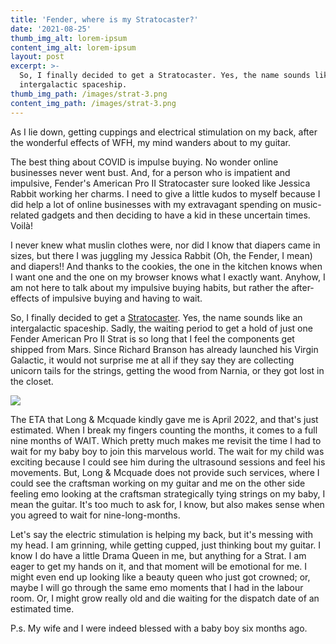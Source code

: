 ```yaml
---
title: 'Fender, where is my Stratocaster?'
date: '2021-08-25'
thumb_img_alt: lorem-ipsum
content_img_alt: lorem-ipsum
layout: post
excerpt: >-
  So, I finally decided to get a Stratocaster. Yes, the name sounds like an
  intergalactic spaceship.
thumb_img_path: /images/strat-3.png
content_img_path: /images/strat-3.png
---
```

As I lie down, getting cuppings and electrical stimulation on my back, after the wonderful effects of WFH, my mind wanders about to my guitar. 

The best thing about COVID is impulse buying. No wonder online businesses never went bust. And, for a person who is impatient and impulsive, Fender's American Pro II Stratocaster sure looked like Jessica Rabbit working her charms. I need to give a little kudos to myself because I did help a lot of online businesses with my extravagant spending on music-related gadgets and then deciding to have a kid in these uncertain times. Voilà!  

I never knew what muslin clothes were, nor did I know that diapers came in sizes, but there I was juggling my Jessica Rabbit (Oh, the Fender, I mean) and diapers!! And thanks to the cookies, the one in the kitchen knows when I want one and the one on my browser knows what I exactly want. Anyhow, I am not here to talk about my impulsive buying habits, but rather the after-effects of impulsive buying and having to wait.

So, I finally decided to get a [Stratocaster](https://www.long-mcquade.com/209540/Guitars/Electric-Guitars/Fender-Musical-Instruments/American-Professional-II-Stratocaster--Maple-Fingerboard---Mystic-Surf-Green.htm). Yes, the name sounds like an intergalactic spaceship. Sadly, the waiting period to get a hold of just one Fender American Pro II Strat is so long that I feel the components get shipped from Mars. Since Richard Branson has already launched his Virgin Galactic, it would not surprise me at all if they say they are collecting unicorn tails for the strings, getting the wood from Narnia, or they got lost in the closet. 

![](/\_static/app-assets/strat-2.png)

The ETA that Long & Mcquade kindly gave me is April 2022, and that's just estimated. When I break my fingers counting the months, it comes to a full nine months of WAIT. Which pretty much makes me revisit the time I had to wait for my baby boy to join this marvelous world. The wait for my child was exciting because I could see him during the ultrasound sessions and feel his movements. But, Long & Mcquade does not provide such services, where I could see the craftsman working on my guitar and me on the other side feeling emo looking at the craftsman strategically tying strings on my baby, I mean the guitar. It's too much to ask for, I know, but also makes sense when you agreed to wait for nine-long-months.  

Let's say the electric stimulation is helping my back, but it's messing with my head. I am grinning, while getting cupped, just thinking bout my guitar. I know I do have a little Drama Queen in me, but anything for a Strat. I am eager to get my hands on it, and that moment will be emotional for me. I might even end up looking like a beauty queen who just got crowned; or, maybe I will go through the same emo moments that I had in the labour room. Or, I might grow really old and die waiting for the dispatch date of an estimated time.

P.s. My wife and I were indeed blessed with a baby boy six months ago.
